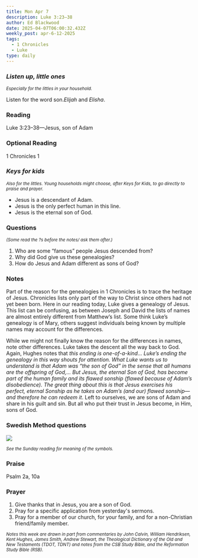 ```yaml
---
title: Mon Apr 7
description: Luke 3:23–38
author: Ed Blackwood
date: 2025-04-07T06:00:32.432Z
weekly_post: apr-6-12-2025
tags:
  - 1 Chronicles
  - Luke
type: daily
---
```

### *Listen up, little ones*

<div><small><i>Especially for the littles in your household.</i></small></div>

Listen for the word son.*Elijah* and *Elisha*.

### Reading

Luke 3:23–38—Jesus, son of Adam

### Optional Reading

1 Chronicles 1

### *Keys for kids*

<div><small><i>Also for the littles. Young households might choose, after Keys for Kids, to go directly to praise and prayer.</i></small></div>

* Jesus is a descendant of Adam.
* Jesus is the only perfect human in this line.
* Jesus is the eternal son of God.

### Questions

<div><small><i>(Some read the ?s before the notes/ ask them after.)</i></small></div>

1. Who are some “famous” people Jesus descended from?
2. Why did God give us these genealogies?
3. How do Jesus and Adam different as sons of God?

### Notes

Part of the reason for the genealogies in 1 Chronicles is to trace the heritage of Jesus. Chronicles lists only part of the way to Christ since others had not yet been born.  Here in our reading today, Luke gives a genealogy of Jesus. This list can be confusing, as between Joseph and David the lists of names are almost entirely different from Matthew’s list. Some think Luke’s genealogy is of Mary, others suggest individuals being known by multiple names may account for the differences.

While we might not finally know the reason for the differences in names, note other differences. Luke takes the descent all the way back to God. Again, Hughes notes that *this ending is one-of-a-kind... Luke’s ending the genealogy in this way shouts for attention. What Luke wants us to understand is that Adam was “the son of God” in the sense that all humans are the offspring of God,... But Jesus, the eternal Son of God, has become part of the human family and its flawed sonship (flawed because of Adam’s disobedience). The great thing about this is that Jesus exercises his perfect, eternal Sonship as he takes on Adam’s (and our) flawed sonship—and therefore he can redeem it*. Left to ourselves, we are sons of Adam and share in his guilt and sin. But all who put their trust in Jesus become, in Him, sons of God. 

### Swedish Method questions

![](/static/img/family_worship_study_ed-swedish_questions.png)

<div><small><i>See the Sunday reading for meaning of the symbols.</i></small></div>

### Praise

P﻿salm 2a, 10a

### Prayer

1. Give thanks that in Jesus, you are a son of God.
2. Pray for a specific application from yesterday's sermons.
3. Pray for a member of our church, for your family, and for a non-Christian friend/family member.

<div><small><i>Notes this week are drawn in part from commentaries by John Calvin, William Hendriksen, Kent Hughes, James Smith, Andrew Stewart, the Theological Dictionary of the Old and New Testaments (TDOT, TDNT) and notes from the CSB Study Bible, and the Reformation Study Bible (RSB).</i></small></div>